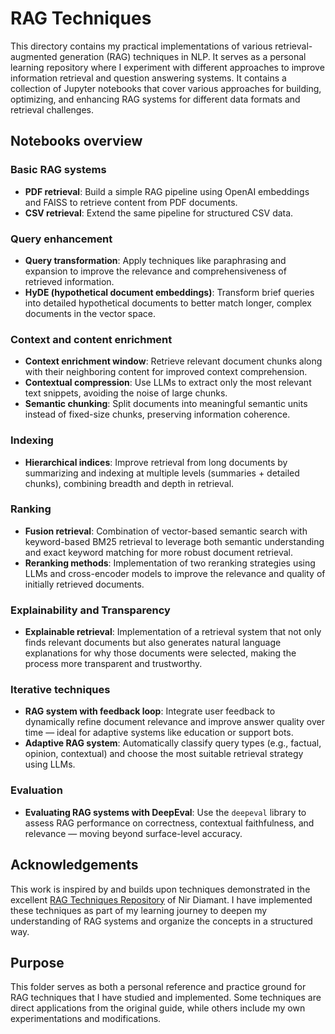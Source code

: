 # RAG Techniques

This directory contains my practical implementations of various retrieval-augmented generation (RAG) techniques in NLP. It serves as a personal learning repository where I experiment with different approaches to improve information retrieval and question answering systems. It contains a collection of Jupyter notebooks that cover various approaches for building, optimizing, and enhancing RAG systems for different data formats and retrieval challenges.


## Notebooks overview

### **Basic RAG systems**
- **PDF retrieval**: Build a simple RAG pipeline using OpenAI embeddings and FAISS to retrieve content from PDF documents.
- **CSV retrieval**: Extend the same pipeline for structured CSV data.

### **Query enhancement**
- **Query transformation**: Apply techniques like paraphrasing and expansion to improve the relevance and comprehensiveness of retrieved information.
- **HyDE (hypothetical document embeddings)**: Transform brief queries into detailed hypothetical documents to better match longer, complex documents in the vector space.

### **Context and content enrichment**
- **Context enrichment window**: Retrieve relevant document chunks along with their neighboring content for improved context comprehension.
- **Contextual compression**: Use LLMs to extract only the most relevant text snippets, avoiding the noise of large chunks.
- **Semantic chunking**: Split documents into meaningful semantic units instead of fixed-size chunks, preserving information coherence.

### **Indexing**
- **Hierarchical indices**: Improve retrieval from long documents by summarizing and indexing at multiple levels (summaries + detailed chunks), combining breadth and depth in retrieval.

### Ranking
- **Fusion retrieval**: Combination of vector-based semantic search with keyword-based BM25 retrieval to leverage both semantic understanding and exact keyword matching for more robust document retrieval.
- **Reranking methods**: Implementation of two reranking strategies using LLMs and cross-encoder models to improve the relevance and quality of initially retrieved documents.

### Explainability and Transparency
- **Explainable retrieval**: Implementation of a retrieval system that not only finds relevant documents but also generates natural language explanations for why those documents were selected, making the process more transparent and trustworthy.

### **Iterative techniques**
* **RAG system with feedback loop**: Integrate user feedback to dynamically refine document relevance and improve answer quality over time — ideal for adaptive systems like education or support bots.
* **Adaptive RAG system**: Automatically classify query types (e.g., factual, opinion, contextual) and choose the most suitable retrieval strategy using LLMs.

### **Evaluation**
* **Evaluating RAG systems with DeepEval**: Use the `deepeval` library to assess RAG performance on correctness, contextual faithfulness, and relevance — moving beyond surface-level accuracy.


## Acknowledgements
This work is inspired by and builds upon techniques demonstrated in the excellent [RAG Techniques Repository](https://github.com/NirDiamant/RAG_Techniques) of Nir Diamant. I have implemented these techniques as part of my learning journey to deepen my understanding of RAG systems and organize the concepts in a structured way.

## Purpose
This folder serves as both a personal reference and practice ground for RAG techniques that I have studied and implemented. Some techniques are direct applications from the original guide, while others include my own experimentations and modifications.
